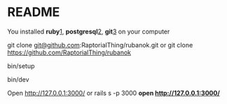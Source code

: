 # README

You installed **ruby**[1], **postgresql**[2], **git**[3] on your computer

git clone git@github.com:RaptorialThing/rubanok.git
or
git clone https://github.com/RaptorialThing/rubanok


bin/setup

bin/dev

Open http://127.0.0.1:3000/
or
rails s -p 3000
**open http://127.0.0.1:3000/**


[1]: https://www.ruby-lang.org/en/documentation/installation/
[2]: https://www.digitalocean.com/community/tutorials/how-to-install-and-use-postgresql-on-ubuntu-18-04
[3]: https://git-scm.com/book/en/v2/Getting-Started-Installing-Git
